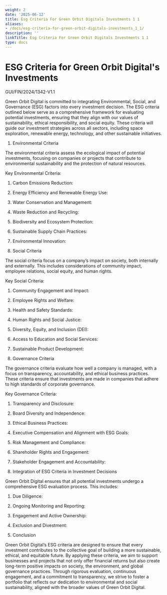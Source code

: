 ```yaml
---
weight: 2
date: '2025-06-12'
title: Esg Criteria For Green Orbit Digitals Investments 1 1
aliases:
- /docs/esg-criteria-for-green-orbit-digitals-investments_1_1/
description: ''
linkTitle: Esg Criteria For Green Orbit Digitals Investments 1 1
type: docs
---
```


# ESG Criteria for Green Orbit Digital's Investments

GUI/FIN/2024/1342-V1.1

Green Orbit Digital is committed to integrating Environmental, Social, and Governance (ESG) factors into every investment decision. The ESG criteria outlined below serve as a comprehensive framework for evaluating potential investments, ensuring that they align with our values of sustainability, ethical responsibility, and social equity. These criteria will guide our investment strategies across all sectors, including space exploration, renewable energy, technology, and other sustainable initiatives.

1. Environmental Criteria

The environmental criteria assess the ecological impact of potential investments, focusing on companies or projects that contribute to environmental sustainability and the protection of natural resources.

Key Environmental Criteria:

1. Carbon Emissions Reduction:

1. Energy Efficiency and Renewable Energy Use:

1. Water Conservation and Management:

1. Waste Reduction and Recycling:

1. Biodiversity and Ecosystem Protection:

1. Sustainable Supply Chain Practices:

1. Environmental Innovation:

2. Social Criteria

The social criteria focus on a company’s impact on society, both internally and externally. This includes considerations of community impact, employee relations, social equity, and human rights.

Key Social Criteria:

1. Community Engagement and Impact:

1. Employee Rights and Welfare:

1. Health and Safety Standards:

1. Human Rights and Social Justice:

1. Diversity, Equity, and Inclusion (DEI):

1. Access to Education and Social Services:

1. Sustainable Product Development:

3. Governance Criteria

The governance criteria evaluate how well a company is managed, with a focus on transparency, accountability, and ethical business practices. These criteria ensure that investments are made in companies that adhere to high standards of corporate governance.

Key Governance Criteria:

1. Transparency and Disclosure:

1. Board Diversity and Independence:

1. Ethical Business Practices:

1. Executive Compensation and Alignment with ESG Goals:

1. Risk Management and Compliance:

1. Shareholder Rights and Engagement:

1. Stakeholder Engagement and Accountability:

4. Integration of ESG Criteria in Investment Decisions

Green Orbit Digital ensures that all potential investments undergo a comprehensive ESG evaluation process. This includes:

1. Due Diligence:

1. Ongoing Monitoring and Reporting:

1. Engagement and Active Ownership:

1. Exclusion and Divestment:

5. Conclusion

Green Orbit Digital’s ESG criteria are designed to ensure that every investment contributes to the collective goal of building a more sustainable, ethical, and equitable future. By applying these criteria, we aim to support businesses and projects that not only offer financial returns but also create long-term positive impacts on society, the environment, and global governance practices. Through rigorous evaluation, continuous engagement, and a commitment to transparency, we strive to foster a portfolio that reflects our dedication to environmental and social sustainability, aligned with the broader values of Green Orbit Digital.